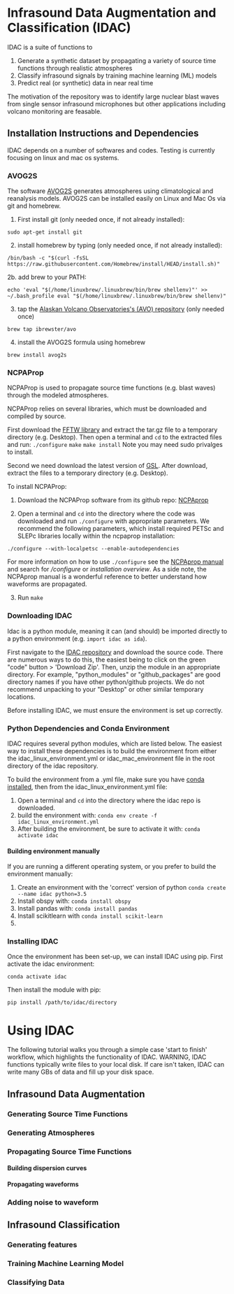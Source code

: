 # Infrasound Data Augmentation and Classification (IDAC)

IDAC is a suite of functions to 
1.  Generate a synthetic dataset by propagating a variety of source time functions through realistic atmospheres
1.  Classify infrasound signals by training machine learning (ML) models 
1.  Predict real (or synthetic) data in near real time

The motivation of the repository was to identify large nuclear blast waves from single sensor infrasound microphones but other applications including volcano monitoring are feasable. 

## Installation Instructions and Dependencies
IDAC depends on a number of softwares and codes.  Testing is currently focusing on linux and mac os systems.  


### AVOG2S 

The software [AVOG2S](https://github.com/usgs/volcano-avog2s) generates atmospheres using climatological and reanalysis models.  AVOG2S can be installed easily on Linux and Mac Os via git and homebrew.

1.  First install git (only needed once, if not already installed):

`sudo apt-get install git`

2.  install homebrew by typing (only needed once, if not already installed): 

`/bin/bash -c "$(curl -fsSL https://raw.githubusercontent.com/Homebrew/install/HEAD/install.sh)"`

2b. add brew to your PATH:

`echo 'eval "$(/home/linuxbrew/.linuxbrew/bin/brew shellenv)"' >> ~/.bash_profile
eval "$(/home/linuxbrew/.linuxbrew/bin/brew shellenv)"`

3.  tap the [Alaskan Volcano Observatories's (AVO) repository](https://github.com/ibrewster/homebrew-avo) (only needed once)

`brew tap ibrewster/avo`

4.  install the AVOG2S formula using homebrew 

`brew install avog2s`

### NCPAProp
NCPAProp is used to propagate source time functions (e.g. blast waves) through the modeled atmospheres. 

NCPAProp relies on several libraries, which must be downloaded and compiled by source.  

First download the [FFTW library](http://www.fftw.org/download.html) and extract the tar.gz file to a temporary directory (e.g. Desktop).  Then open a terminal and `cd` to the extracted files and run:
`./configure`
`make`
`make install`
Note you may need sudo privalges to install.

Second we need download the latest version of [GSL](ftp://ftp.gnu.org/gnu/gsl/).  After download, extract the files to a temporary directory (e.g. Desktop).  








To install NCPAProp:

1.  Download the NCPAProp software from its github repo: [NCPAprop](https://github.com/chetzer-ncpa/ncpaprop)

2.  Open a terminal and `cd` into the directory where the code was downloaded and run `./configure` with appropriate parameters. We recommend the following parameters, which install required PETSc and SLEPc libraries locally within the ncpaprop installation:

`./configure --with-localpetsc --enable-autodependencies`

For more information on how to use `./configure` see the [NCPAprop manual](https://github.com/chetzer-ncpa/ncpaprop/blob/master/docs/ncpaprop-manual.pdf) and search for */configure* or *installation overview*.  As a side note, the NCPAprop manual is a wonderful reference to better understand how waveforms are propagated.  

3.  Run `make`

### Downloading IDAC
Idac is a python module, meaning it can (and should) be imported directly to a python environment (e.g. `import idac as ida`).  

First navigate to the [IDAC repository](https://github.com/UAF-WATC/idac) and download the source code.  There are numerous ways to do this, the easiest being to click on the green "code" button > 'Download Zip'.  Then, unzip the module in an appropriate directory.  For example, "python_modules" or "github_packages" are good directory names if you have other python/github projects.  We do not recommend unpacking to your "Desktop" or other similar temporary locations. 

Before installing IDAC, we must ensure the environment is set up correctly.  

### Python Dependencies and Conda Environment
IDAC requires several python modules, which are listed below.  The easiest way to install these dependencies is to build the environment from either the idac_linux_environment.yml or idac_mac_environment file in the root directory of the idac repository.  

To build the environment from a .yml file, make sure you have [conda installed](https://docs.conda.io/projects/conda/en/latest/user-guide/install/), then from the idac_linux_environment.yml file:

1.  Open a terminal and `cd` into the directory where the idac repo is downloaded.  
2.  build the environment with: 
`conda env create -f idac_linux_environment.yml`
3.  After building the environment, be sure to activate it with: 
`conda activate idac`

#### Building environment manually 
If you are running a different operating system, or you prefer to build the environment manually: 

1.  Create an environment with the 'correct' version of python
`conda create --name idac python=3.5 `
2.  Install obspy with:
`conda install obspy`
3.  Install pandas with: 
`conda install pandas`
4.  Install scikitlearn with 
`conda install scikit-learn`
5.  

### Installing IDAC

Once the environment has been set-up, we can install IDAC using pip.  First activate the idac environment: 

`conda activate idac`

Then install the module with pip: 

`pip install /path/to/idac/directory`

# Using IDAC

The following tutorial walks you through a simple case 'start to finish' workflow, which highlights the functionality of IDAC.  WARNING, IDAC functions typically write files to your local disk.  If care isn't taken, IDAC can write many GBs of data and fill up your disk space. 

## Infrasound Data Augmentation

### Generating Source Time Functions 


### Generating Atmospheres 


### Propagating Source Time Functions 

#### Building dispersion curves 

#### Propagating waveforms 

### Adding noise to waveform 

## Infrasound Classification

### Generating features 

### Training Machine Learning Model

### Classifying Data




